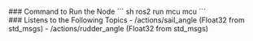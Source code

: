 <br>
### Command to Run the Node
``` sh
ros2 run mcu mcu
```

<br>
### Listens to the Following Topics
- /actions/sail_angle (Float32 from std_msgs)
- /actions/rudder_angle (Float32 from std_msgs)